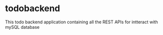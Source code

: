 # todobackend
This todo backend application containing all the REST APIs for intteract with mySQL database
